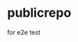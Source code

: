 # publicrepo
for e2e test




























































































































































































































































































































































































































































































































































































































































































































































































































































































































































































































































































































































































































































































































































































































































































































































































































































































































































































































































































































































































































































































































































































































































































































































































































































































































































































































































































































































































































































































































































































































































































































































































































































































































































































































































































































































































































































































































































































































































































































































































































